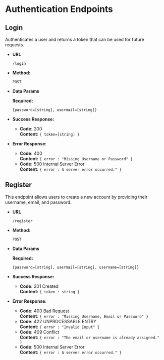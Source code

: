 # Authentication Endpoints

## Login

Authenticates a user and returns a token that can be used for future requests.

- **URL**

  `/login`

- **Method:**

  `POST`

- **Data Params**

  **Required:**

  `{password=[string], usermail=[string]}`

- **Success Response:**

  - **Code:** 200 <br />
    **Content:** `{ token=[string] }`

- **Error Response:**

  - **Code:** 400 <br />
    **Content:** `{ error : "Missing Username or Password" }`
  - **Code:** 500 Internal Server Error<br />
    **Content:** `{ error : A server error occurred." }`

## Register

This endpoint allows users to create a new account by providing their username, email, and password.

- **URL**

  `/register`

- **Method:**

  `POST`

- **Data Params**

  **Required:**

  `{password=[string], usermail=[string], username=[string]}`

- **Success Response:**

  - **Code:** 201 Created<br />
    **Content:** `{ token : string }`

- **Error Response:**

  - **Code:** 400 Bad Request <br />
    **Content:** `{ error : "Missing Username, Email or Password" }`
  - **Code:** 422 UNPROCESSABLE ENTRY <br />
    **Content:** `{ error : "Invalid Input" }`
  - **Code:** 409 Conflict<br />
    **Content:** `{ error : "The email or username is already assigned." }`
  - **Code:** 500 Internal Server Error<br />
    **Content:** `{ error : A server error occurred." }`
